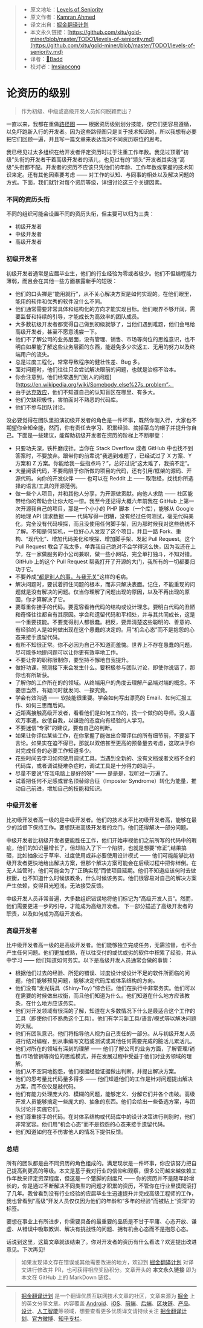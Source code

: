 > * 原文地址：[Levels of Seniority](https://roadmap.sh/guides/levels-of-seniority)
> * 原文作者：[Kamran Ahmed](https://twitter.com/kamranahmedse)
> * 译文出自：[掘金翻译计划](https://github.com/xitu/gold-miner)
> * 本文永久链接：[https://github.com/xitu/gold-miner/blob/master/TODO1/levels-of-seniority.md](https://github.com/xitu/gold-miner/blob/master/TODO1/levels-of-seniority.md)
> * 译者：[👊Badd](https://juejin.im/user/5b0f6d4b6fb9a009e405dda1)
> * 校对者：[Imsiaocong](https://github.com/Imsiaocong)

# 论资历的级别

> 作为初级、中级或高级开发人员如何脱颖而出？

一直以来，我都在重做[路径图](https://roadmap.sh) —— 根据资历级别划分技能，使它们更容易遵循，以免吓跑新入行的开发者。因为这些路径图只是关于技术知识的，所以我想有必要把它们回顾一遍，并且写一篇文章来表达我对不同资历职位的思考。

我已经见过太多组织在给开发者评定资历时过于注重工作年数。我见过顶着“初级”头衔的开发者干着高级开发者的活儿，也见过有的“领头”开发者其实连“高级”头衔都不配。开发者的资历不应该只凭他们的年龄、工作年数或掌握的技术知识来定。还有其他因素要考虑 —— 对工作的认知、与同事的相处以及解决问题的方式。下面，我们就针对每个资历等级，详细讨论这三个关键因素。

### 不同的资历头衔

不同的组织可能会设置不同的资历头衔，但主要可以归为三类：

* 初级开发者
* 中级开发者
* 高级开发者

### 初级开发者

初级开发者通常是应届毕业生，他们的行业经验为零或者极少。他们不但编程能力薄弱，而且会在其他一些方面暴露新手的短板：

* 他们的口头禅是“能用就行”，从不关心解决方案是如何实现的。在他们眼里，能用的软件和优秀的软件没什么不同。
* 他们通常需要非常具体和结构化的方向才能实现目标。他们眼界不够开阔，需要监督和持续的引导，才能成长为高效率的团队成员。
* 大多数初级开发者都觉得自己做到初级就够了，当他们遇到难题，他们会甩给高级开发者，甚至不愿意浅尝一下。
* 他们不了解公司的业务层面，没有管理、销售、市场等岗位的思维意识，也不明白如果能了解这些业务层面的东西，能避免多少次返工、无用的努力以及终端用户的流失。
* 总是过度工程化，常常导致程序的健壮性差、Bug 多。
* 面对问题时，他们往往只会尝试解决眼前的问题，也就是治标不治本。
* 你会注意到，他们经常遇到“[别人的问题](https://en.wikipedia.org/wiki/Somebody_else%27s_problem”。
* 由于[达克效应](https://en.wikipedia.org/wiki/Dunning%E2%80%93Kruger_effect)，他们不知道自己的认知盲区在哪里、有多大。
* 他们欠缺积极性，害怕面对不熟悉的代码库。
* 他们不参与团队讨论。

没必要觉得在团队里扮演初级开发者的角色是一件坏事，既然你刚入行，大家也不期望你全知全能，然而，你有责任去学习、积累经验、摘掉菜鸟的帽子并提升你自己。下面是一些建议，能帮助初级开发者在资历的阶梯上不断攀登：

* 只要功夫深，铁杵磨成针。当你在 Stack Overflow 或者 GitHub 中也找不到答案时，不要放弃。跟带你的前辈说“我遇到难题了，已经试过了 X 方案、Y 方案和 Z 方案。你能给我一些指点吗？”，总好过说“这太难了，我搞不定”。
* 大量阅读代码，不要局限于你所做的项目的代码，还有引用/框架的源码、开源代码。向你的开发伙伴 —— 也可以在 Reddit 上 —— 取取经，找找你所选择的语言/工具的开源范例。
* 做一些个人项目，并和其他人分享，为开源做贡献。向他人求助 —— 社区能带给你的帮助会让你大吃一惊。我至今还记得大概六年前我在 GitHub 上第一次开源我自己的项目，那是一个小小的 PHP 脚本（一个库），能够从 Google 的地理 API 请求数据 —— 代码写得一团糟，没有经过任何测试，毫无代码美化，完全没有代码嗅探，而且没使用任何脚手架，因为那时候我对这些统统不了解。不知是何契机，一位好心人发现了这个项目，并且一路 Fork、重构、“现代化”、增加代码美化和嗅探、增加脚手架、发起 Pull Request。这个 Pull Request 教会了我太多，单靠我自己绝对不会学得这么快，因为我还在上学，在一家做服务的小公司兼职，做一些小网站，完全单打独斗，不知对错。GitHub 上的这个 Pull Request 帮我打开了开源的大门，我所有的一切都要归功于它。
* 不要养成[“都是别人的事，与我无关”](https://en.wikipedia.org/wiki/Somebody_else%27s_problem)这样的毛病。
* 解决问题时，要试着抓住问题的根本，而非只解决表面。记住，不能重现的问题就是没有解决的问题。仅当你理解了问题出现的原因，以及不再出现的原因，你才算解决了它。
* 要尊重你接手的代码。要宽容看待代码的结构或设计理念。要明白代码的丑陋和奇怪往往都自有其原因。学会和遗留代码和平相处，并与其共同成长，这是一个重要技能。不要觉得别人都很蠢。相反，要弄清楚这些聪明的、善意的、有经验的人是如何做出现在这个愚蠢的决定的。用“机会心态”而不是抱怨的心态来接手遗留代码。
* 有所不知很正常。你不必因为自己不知道而羞愧。世界上不存在愚蠢的问题，尽可能多地提问题可以让你更有效率地工作。
* 不要让你的职称限制你，要坚持不懈地自我提升。
* 做好功课，预测接下来会发生什么。要积极参与团队讨论，即使你说错了，那你也有所斩获。
* 了解你的工作所在的的领域。从终端用户的角度去理解产品端对端的概念。不要想当然，有疑问时就发问、一探究竟。
* 学会有效沟通 —— 软技能很重要。学会如何写出漂亮的 Email、如何汇报工作、如何三思而后问。
* 近距离接触高级开发者，看看他们是如何工作的，找一个做你的导师。没人喜欢万事通。放低自我，以谦逊的态度向有经验的人学习。
* 不要迷信“专家”的建议，要有自己的判断。
* 如果让你评估某些工作，在你掌握了能做出合理评估的所有细节前，不要妄下言论。如果实在迫不得已，那就以双倍甚至更高的预备量去考虑，这取决于你对完成任务的必要工作知道多少。
* 花些时间去学习如何使用调试工具。当遇到全新的、没有文档或者文档不全的代码库，或者调试疑难杂症时，调试工具是十分得力的助手。
* 尽量不要说“在我电脑上是好的呀” —— 是是是，我听过一万遍了。
* 试着把任何不足感或冒名顶替综合征（Imposter Syndrome）转化为能量，推动自己前进，增加自己的技能和知识。

### 中级开发者

比初级开发者高一级的是中级开发者。他们的技术水平比初级开发者高，能够在最少的监督下保持工作。要想跃进高级开发者的龙门，他们还得解决一部分问题。

中级开发者比初级开发者更能胜任工作，他们开始审视他们之前所写的代码中的瑕疵，他们的知识量增长了，但却陷入了下一个陷阱，也就是想要“修正”,结果搞砸，比如抽象过于草率、过度使用或非必要使用设计模式 —— 他们可能能够比初级开发者更快地给出解决方案，但那个解决方案可能会在后续过程中把你绊倒。在无人监管时，他们可能会为了“正确实现”而使项目延期。他们不知道应该何时去做权衡，也不知道什么时候该教条，什么时候该务实。他们很容易对自己的解决方案产生依赖，变得目光短浅，无法接受反馈。

中级开发人员非常普遍，大多数组织错误地将他们标记为“高级开发人员”。然而，他们需要更进一步的引导，才能成为高级开发者。 下一部分描述了高级开发者的职责，以及如何成为高级开发者。

### 高级开发者

比中级开发者高一级的是高级开发者。他们能够独立完成任务，无需监督，也不会产生任何问题。他们更加成熟，在以往交付的或优或劣的软件中积累了经验，并从中学习 —— 他们知道如何务实。以下是高级开发人员通常会做的事情：

* 根据他们过去的经验、所犯的错误、过度设计或设计不足的软件所面临的问题，他们能够预见问题，能够决定代码库或体系结构的方向。
* 他们没有“发光玩具（Shiny-Toy）”综合征。他们在执行中非常务实。他们可以在需要的时候做出权衡，而且他们知道为什么。他们知道在什么地方应该教条，在什么地方应该务实。
* 他们对开发领域有很深的了解，知道在大多数情况下什么是最适合这个工作的工具（即使他们不熟悉这个工具）。他们有学习新工具/语言/模式等以解决问题的天赋。
* 他们有团队意识。他们将指导他人视为自己责任的一部分。从与初级开发人员进行结对编程，到从事编写文档或测试或其他任何需要完成的脏活儿累活儿。
* 他们对所在的领域有深刻的理解 —— 他们了解公司的业务方面，了解管理/销售/市场营销等岗位的思维模式，并在发展过程中受益于他们对业务领域的理解。
* 他们从不空洞地抱怨，他们根据经验证据做出判断，并提出解决方案。
* 他们的思考量比代码量多得多 —— 他们知道他们的工作是针对问题提出解决方案，而不仅仅是敲代码。
* 他们有能力处理庞大的、模糊的问题，能够定义、分解它们并各个击破。高级开发人员能够搞定一些庞大的、抽象的东西。他们会给出一些备选方案，与团队讨论并实施它们。
* 他们尊重接手的代码。在对体系结构或代码库中的设计决策进行判别时，他们非常宽容。他们用“机会心态”而不是抱怨的心态来接手遗留代码。
* 他们知道如何在不伤害他人的情况下提供反馈。

### 总结

所有的团队都是由不同资历的角色组成的。满足现状是一件坏事，你应该努力把自己提高到更高的等级。本文是基于我对行业的信仰和观察，很多公司越来越依赖工作年数来评定资深程度，但这是一个蹩脚的刻度尺 —— 你的资历并不是随年龄增长的，你是通过不断解决不同类型的问题才积累的资历，不管你在行业里摸爬滚打了几年。我曾看到没有行业经验的应届毕业生迅速提升并完成高级工程师的工作，我也曾看到“高级”开发人员仅仅因为他们的年龄和“多年的经验”而被贴上“资深”的标签。

要想在事业上有所进步，你需要具备的最重要的品质是不甘于平庸、心态开放、谦虚、从错误中吸取教训、解决有挑战性的问题、拥有机会心态而不是抱怨心态。

话说到这里，这篇文章就该结束了。你对开发者的资历有什么看法？欢迎提出改进意见。下次再见!

> 如果发现译文存在错误或其他需要改进的地方，欢迎到 [掘金翻译计划](https://github.com/xitu/gold-miner) 对译文进行修改并 PR，也可获得相应奖励积分。文章开头的 **本文永久链接** 即为本文在 GitHub 上的 MarkDown 链接。

---

> [掘金翻译计划](https://github.com/xitu/gold-miner) 是一个翻译优质互联网技术文章的社区，文章来源为 [掘金](https://juejin.im) 上的英文分享文章。内容覆盖 [Android](https://github.com/xitu/gold-miner#android)、[iOS](https://github.com/xitu/gold-miner#ios)、[前端](https://github.com/xitu/gold-miner#前端)、[后端](https://github.com/xitu/gold-miner#后端)、[区块链](https://github.com/xitu/gold-miner#区块链)、[产品](https://github.com/xitu/gold-miner#产品)、[设计](https://github.com/xitu/gold-miner#设计)、[人工智能](https://github.com/xitu/gold-miner#人工智能)等领域，想要查看更多优质译文请持续关注 [掘金翻译计划](https://github.com/xitu/gold-miner)、[官方微博](http://weibo.com/juejinfanyi)、[知乎专栏](https://zhuanlan.zhihu.com/juejinfanyi)。
